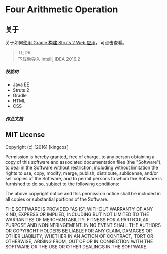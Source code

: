 # Four Arithmetic Operation

## 关于

关于如何[使用 Gradle 构建 Struts 2 Web 应用](https://maimieng.com/2016/21/)，可点击查看。

> TL;DR
> <br>
> 下载后导入 Intellij IDEA 2016.2

##### 技能树

- Java EE
- Struts 2
- Gradle
- HTML
- CSS

##### [作业文档](../dynamic_method_invocation/Doc)

## MIT License

Copyright (c) [2016] [kingcos]

Permission is hereby granted, free of charge, to any person obtaining a copy
of this software and associated documentation files (the "Software"), to deal
in the Software without restriction, including without limitation the rights
to use, copy, modify, merge, publish, distribute, sublicense, and/or sell
copies of the Software, and to permit persons to whom the Software is
furnished to do so, subject to the following conditions:

The above copyright notice and this permission notice shall be included in all
copies or substantial portions of the Software.

THE SOFTWARE IS PROVIDED "AS IS", WITHOUT WARRANTY OF ANY KIND, EXPRESS OR
IMPLIED, INCLUDING BUT NOT LIMITED TO THE WARRANTIES OF MERCHANTABILITY,
FITNESS FOR A PARTICULAR PURPOSE AND NONINFRINGEMENT. IN NO EVENT SHALL THE
AUTHORS OR COPYRIGHT HOLDERS BE LIABLE FOR ANY CLAIM, DAMAGES OR OTHER
LIABILITY, WHETHER IN AN ACTION OF CONTRACT, TORT OR OTHERWISE, ARISING FROM,
OUT OF OR IN CONNECTION WITH THE SOFTWARE OR THE USE OR OTHER DEALINGS IN THE
SOFTWARE.
